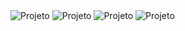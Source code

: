 
<img src="https://i.imgur.com/sMHNN8i.png" alt="Projeto" />
<img src="https://i.imgur.com/HNYUmLK.png" alt="Projeto" />
<img src="https://i.imgur.com/bxlHmWV.png" alt="Projeto" />
<img src="https://i.imgur.com/KWI2b4R.png" alt="Projeto" />